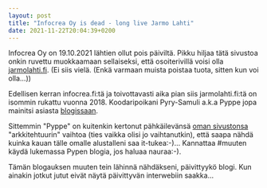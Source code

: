 ```yaml
---
layout: post
title: "Infocrea Oy is dead - long live Jarmo Lahti"
date: 2021-11-22T20:04:39+0200
---
```

Infocrea Oy on 19.10.2021 lähtien ollut pois päiviltä. Pikku hiljaa tätä sivustoa onkin ruvettu muokkaamaan sellaiseksi, että osoiterivillä voisi olla [jarmolahti.fi](http://jarmolahti.fi). (Ei siis vielä. (Enkä varmaan muista poistaa tuota, sitten kun voi olla...))<!--more-->

Edellisen kerran infocrea.fi:tä ja toivottavasti aika pian siis jarmolahti.fi:tä on isommin rukattu vuonna 2018. Koodaripoikani Pyry-Samuli a.k.a Pyppe jopa mainitsi asiasta [blogissaan](https://www.pyppe.fi/blog/2018/06/from-wordpress-to-gatsby).

Sittemmin "Pyppe" on kuitenkin kertonut pähkäilevänsä [oman sivustonsa](https://www.pyppe.fi/) "arkkitehtuurin" vaihtoa (ties vaikka olisi jo vaihtanutkin), että saapa nähdä kuinka kauan tälle omalle alustalleni saa it-tukea:-)... Kannattaa #muuten käydä lukemassa Pypen blogia, jos haluaa nauraa:-).

Tämän blogauksen muuten tein lähinnä nähdäkseni, päivittyykö blogi. Kun ainakin jotkut jutut eivät näytä päivittyvän interwebiin saakka... 